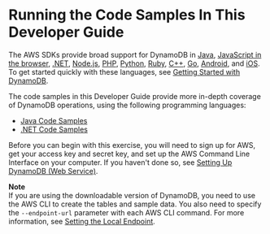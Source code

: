 # Running the Code Samples In This Developer Guide<a name="CodeSamples"></a>

The AWS SDKs provide broad support for DynamoDB in [ Java](https://aws.amazon.com/sdk-for-java), [JavaScript in the browser](https://aws.amazon.com/sdk-for-browser), [\.NET](https://aws.amazon.com/sdk-for-net), [Node\.js](https://aws.amazon.com/sdk-for-node-js), [PHP](https://aws.amazon.com/sdk-for-php), [Python](https://aws.amazon.com/sdk-for-python), [Ruby](https://aws.amazon.com/sdk-for-ruby), [C\+\+](https://aws.amazon.com/sdk-for-cpp), [Go](https://aws.amazon.com/sdk-for-go), [Android](https://aws.amazon.com/mobile/sdk/), and [iOS](https://aws.amazon.com/mobile/sdk/)\. To get started quickly with these languages, see [Getting Started with DynamoDB](GettingStarted.md)\.

The code samples in this Developer Guide provide more in\-depth coverage of DynamoDB operations, using the following programming languages:
+ [Java Code Samples](CodeSamples.Java.md)
+ [\.NET Code Samples](CodeSamples.DotNet.md)

Before you can begin with this exercise, you will need to sign up for AWS, get your access key and secret key, and set up the AWS Command Line Interface on your computer\. If you haven't done so, see [Setting Up DynamoDB \(Web Service\)](SettingUp.DynamoWebService.md)\.

**Note**  
If you are using the downloadable version of DynamoDB, you need to use the AWS CLI to create the tables and sample data\. You also need to specify the `--endpoint-url` parameter with each AWS CLI command\. For more information, see [Setting the Local Endpoint](DynamoDBLocal.Endpoint.md)\.